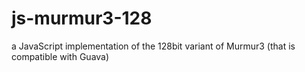 js-murmur3-128
==============

a JavaScript implementation of the 128bit variant of Murmur3 (that is compatible with Guava)
